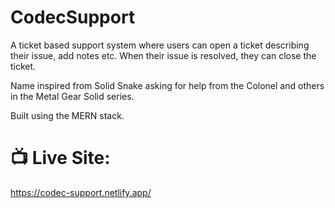 # CodecSupport

A ticket based support system where users can open a ticket describing their issue, add notes etc. When their issue is resolved, they can close the ticket.

Name inspired from Solid Snake asking for help from the Colonel and others in the Metal Gear Solid series. 

Built using the MERN stack.

# 📺 Live Site: 

https://codec-support.netlify.app/
